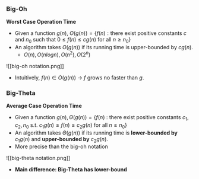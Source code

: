 ### Big-Oh
**Worst Case Operation Time**

- Given a function $g(n)$, $O(g(n))=\{ f(n): \text{there exist positive constants } c \text{ and } n_0 \text{ such that } 0 \le f(n) \le cg(n) \text{ for all } n \geq n_0 \}$   
- An algorithm takes $O(g(n))$ if its running time is upper-bounded by $cg(n)$.
	- $O(n), O(nlogn), O(n^2), O(2^n)$

![[big-oh notation.png]]
- Intuitively, $f(n) \in O(g(n))$ → $f$ grows no faster than $g$.

### Big-Theta
**Average Case Operation Time**

- Given a function $g(n), \Theta(g(n))=\left\{f(n) \text { : there exist positive constants } c_1, c_2, n_0 \text { s.t. } c_1 g(n) \leq f(n) \leq c_2 g(n) \text { for all } n \geq n_0\right\}$
- An algorithm takes $\Theta(g(n))$ if its running time is **lower-bounded by** $c_1g(n)$ and **upper-bounded by** $c_2g(n)$.
- More precise than the big-oh notation


![[big-theta notation.png]]
- **Main difference: Big-Theta has lower-bound**

